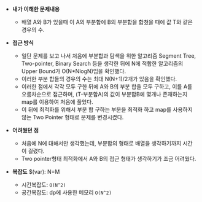 - **내가 이해한 문제내용**
  - 배열 A와 B가 있을때 이 A의 부분합에 B의 부분합을 합쳤을 때에 값 T와 같은 경우의 수.

- **접근 방식**
  - 일단 문제를 보고 나서 처음에 부분합과 탐색을 위한 알고리즘 Segment Tree, Two-pointer, Binary Search 등을 생각한 뒤에 N에 적합한 알고리즘의 Upper Bound가 O(N*NlogN)임을 확인했다.
  - 이러한 부분 합들의 경우의 수는 최대 N(N+1)/2개가 있음을 확인했다.
  - 이러한 점에서 각각 모두 구한 뒤에 A와 B의 부분 합을 모두 구하고, 이를 A를 오름차순으로 접근하며, (T-부분합A)의 값이 부분합B에 몇개나 존재하는지 map를 이용하여 처음에 풀었다.
  - 이 뒤에 최적화를 위해서 부분 합 구하는 부분을 최적화 하고 map를 사용하지 않는 Two Pointer 형태로 문제를 변경시켰다.

- **어려웠던 점**
  - 처음에 N에 대해서만 생각했는데, 부분합의 형태로 배열을 생각하기까지 시간이 걸렸다.
  - Two pointer형태 최적화에서 A와 B의 접근 형태가 생각하기가 조금 어려웠다.

- **복잡도**
  $(var): N=M
  - 시간복잡도: `O(N^2)`
  - 공간복잡도: dp에 사용한 메모리 `O(N^2)`